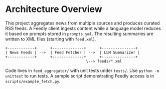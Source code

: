 # Architecture Overview

This project aggregates news from multiple sources and produces curated RSS feeds. A Feedly client ingests content while a language model reduces it based on prompts stored in `prompts.yml`. The resulting summaries are written to XML files (starting with `feed.xml`).

```
+------------+      +--------------+      +---------------+
| News Feeds | -->  | Feed Fetcher | -->  | LLM Summarizer |
+------------+      +--------------+      +---------------+
                                    \--> feeds/*.xml
```

Code lives in `feed_aggregator/` with unit tests under `tests/`. Use `python -m unittest` to run tests. A sample script demonstrating Feedly access is in `scripts/example_fetch.py`.
